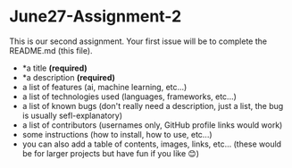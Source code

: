 # June27-Assignment-2

This is our second assignment. Your first issue will be to complete the README.md (this file).

-  *a title **(required)**
-  *a description **(required)**
-  a list of features (ai, machine learning, etc...)
-  a list of technologies used (languages, frameworks, etc...)
-  a list of known bugs (don't really need a description, just a list, the bug is usually sefl-explanatory)
-  a list of contributors (usernames only, GitHub profile links would work)
-  some instructions (how to install, how to use, etc...)
-  you can also add a table of contents, images, links, etc... (these would be for larger projects but have fun if you like 😊)
